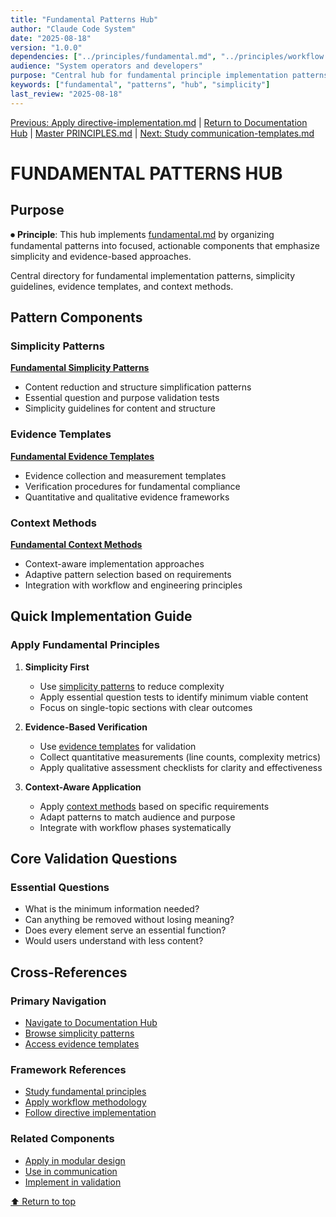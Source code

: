 ```yaml
---
title: "Fundamental Patterns Hub"
author: "Claude Code System"
date: "2025-08-18"
version: "1.0.0"
dependencies: ["../principles/fundamental.md", "../principles/workflow.md"]
audience: "System operators and developers"
purpose: "Central hub for fundamental principle implementation patterns"
keywords: ["fundamental", "patterns", "hub", "simplicity"]
last_review: "2025-08-18"
---
```


[Previous: Apply directive-implementation.md](directive-implementation.md) | [Return to Documentation Hub](../index.md) | [Master PRINCIPLES.md](principles/PRINCIPLES.md) | [Next: Study communication-templates.md](communication-templates.md)

# FUNDAMENTAL PATTERNS HUB

## Purpose

⏺ **Principle**: This hub implements [fundamental.md](../principles/fundamental.md) by organizing fundamental patterns into focused, actionable components that emphasize simplicity and evidence-based approaches.

Central directory for fundamental implementation patterns, simplicity guidelines, evidence templates, and context methods.

## Pattern Components

### Simplicity Patterns
**[Fundamental Simplicity Patterns](fundamental-simplicity-patterns.md)**
- Content reduction and structure simplification patterns
- Essential question and purpose validation tests
- Simplicity guidelines for content and structure

### Evidence Templates
**[Fundamental Evidence Templates](fundamental-evidence-templates.md)**
- Evidence collection and measurement templates
- Verification procedures for fundamental compliance
- Quantitative and qualitative evidence frameworks

### Context Methods
**[Fundamental Context Methods](fundamental-context-methods.md)**
- Context-aware implementation approaches
- Adaptive pattern selection based on requirements
- Integration with workflow and engineering principles

## Quick Implementation Guide

### Apply Fundamental Principles
1. **Simplicity First**
   - Use [simplicity patterns](fundamental-simplicity-patterns.md) to reduce complexity
   - Apply essential question tests to identify minimum viable content
   - Focus on single-topic sections with clear outcomes

2. **Evidence-Based Verification**
   - Use [evidence templates](fundamental-evidence-templates.md) for validation
   - Collect quantitative measurements (line counts, complexity metrics)
   - Apply qualitative assessment checklists for clarity and effectiveness

3. **Context-Aware Application**
   - Apply [context methods](fundamental-context-methods.md) based on specific requirements
   - Adapt patterns to match audience and purpose
   - Integrate with workflow phases systematically

## Core Validation Questions

### Essential Questions
- What is the minimum information needed?
- Can anything be removed without losing meaning?
- Does every element serve an essential function?
- Would users understand with less content?

## Cross-References

### Primary Navigation
- [Navigate to Documentation Hub](../index.md)
- [Browse simplicity patterns](fundamental-simplicity-patterns.md)
- [Access evidence templates](fundamental-evidence-templates.md)

### Framework References
- [Study fundamental principles](../principles/fundamental.md)
- [Apply workflow methodology](../principles/workflow.md)
- [Follow directive implementation](directive-implementation.md)

### Related Components
- [Apply in modular design](modular-design-patterns.md)
- [Use in communication](communication-templates.md)
- [Implement in validation](../principles/validation.md#template-integration)

[⬆ Return to top](#fundamental-patterns-hub)